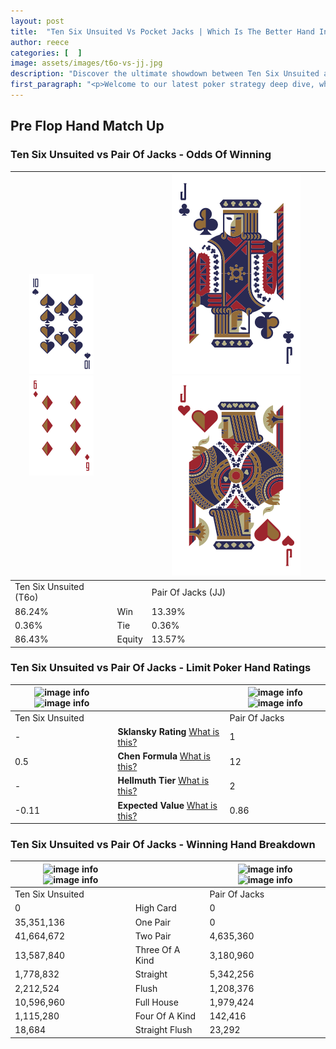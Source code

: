 ```yaml
---
layout: post
title:  "Ten Six Unsuited Vs Pocket Jacks | Which Is The Better Hand In Poker? A Complete Guide"
author: reece
categories: [  ]
image: assets/images/t6o-vs-jj.jpg
description: "Discover the ultimate showdown between Ten Six Unsuited and Pair Of Jacks in poker! Uncover the odds, strategies, and scenarios where one hand triumphs over the other. Get ready to up your poker game with this thrilling analysis."
first_paragraph: "<p>Welcome to our latest poker strategy deep dive, where we're pitting two distinct hands against each other in a high-stakes showdown: Ten Six Unsuited vs Pair Of Jacks.</p><p>In the dynamic world of poker, every decision counts, and knowing which hand holds the upper hand is key to your success at the table.</p><p>In this article, we'll dissect these two hands, explore the scenarios where one dominates the other, and equip you with the knowledge to make strategic choices that can tip the odds in your favor.</p><p>Get ready to unravel the intriguing dynamics of these poker hands and elevate your game to new heights.</p>"
---
```




[comment]: # (sp0)

## Pre Flop Hand Match Up

<div class="table hand-ratings" markdown="1"> 



### Ten Six Unsuited vs Pair Of Jacks - Odds Of Winning


    
| ![image info](assets/images/hand1/T.png) ![image info](assets/images/hand1/6o.png) |  | ![image info](assets/images/hand2/J.png) ![image info](assets/images/hand2/jo.png) |
| -------- | -------- | -------- |
| Ten Six Unsuited (T6o) |  | Pair Of Jacks (JJ) |
| 86.24% | Win | 13.39% |
| 0.36% | Tie | 0.36% |
| 86.43% | Equity | 13.57% |




[comment]: # (sp1)



### Ten Six Unsuited vs Pair Of Jacks - Limit Poker Hand Ratings


    
| ![image info](https://www.riverpairs.com/assets/images/hand1/T.png) ![image info](https://www.riverpairs.com/assets/images/hand1/6o.png) |  | ![image info](https://www.riverpairs.com/assets/images/hand2/J.png) ![image info](https://www.riverpairs.com/assets/images/hand2/jo.png) |
| -------- | -------- | -------- |
| Ten Six Unsuited |  | Pair Of Jacks |
| - | **Sklansky Rating** [What is this?](/sklansky-rating-explained) | 1 |
| 0.5 | **Chen Formula** [What is this?](/chen-formula-explained) | 12 |
| - | **Hellmuth Tier** [What is this?](/Hellmuth-tier-explained) | 2 |
| -0.11 | **Expected Value** [What is this?](/expected-value-explained) | 0.86 |




[comment]: # (sp2)



### Ten Six Unsuited vs Pair Of Jacks - Winning Hand Breakdown


    
| ![image info](https://www.riverpairs.com/assets/images/hand1/T.png) ![image info](https://www.riverpairs.com/assets/images/hand1/6o.png) |  | ![image info](https://www.riverpairs.com/assets/images/hand2/J.png) ![image info](https://www.riverpairs.com/assets/images/hand2/jo.png) |
| -------- | -------- | -------- |
| Ten Six Unsuited |  | Pair Of Jacks |
| 0 | High Card | 0 |
| 35,351,136 | One Pair | 0 |
| 41,664,672 | Two Pair | 4,635,360 |
| 13,587,840 | Three Of A Kind | 3,180,960 |
| 1,778,832 | Straight | 5,342,256 |
| 2,212,524 | Flush | 1,208,376 |
| 10,596,960 | Full House | 1,979,424 |
| 1,115,280 | Four Of A Kind | 142,416 |
| 18,684 | Straight Flush | 23,292 |




[comment]: # (sp3)



</div>

[comment]: # (sp4)



[comment]: # (sp5)

